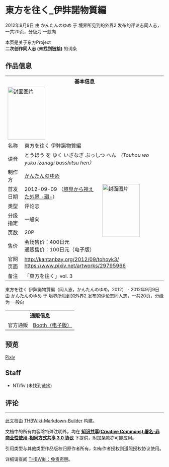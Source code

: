# 東方を往く_伊弉諾物質編

<!-- source html: G:\repos\THBWiki-Markdown-Builder\THBWikiMarkdown\Temp\main\b\bf\ns0%3A%E6%9D%B1%E6%96%B9%E3%82%92%E5%BE%80%E3%81%8F_%E4%BC%8A%E5%BC%89%E8%AB%BE%E7%89%A9%E8%B3%AA%E7%B7%A8.html -->

2012年9月9日 由 かんたんのゆめ 于 境界所见到的外界2 发布的评论志同人志，一共20页，分级为 一般向

本页是关于东方Project  
 **二次创作同人志 (未找到链接)** 的词条
## 作品信息

<table><tbody><tr><th colspan="3">基本信息</th></tr><tr><td class="cover-artwork-mobile" colspan="2"><a href="./文件-東方を往く_伊弉諾物質編封面.jpg.md" class="image" title="封面图片"><img alt="封面图片" src="https://upload.thwiki.cc/thumb/2/20/%E6%9D%B1%E6%96%B9%E3%82%92%E5%BE%80%E3%81%8F_%E4%BC%8A%E5%BC%89%E8%AB%BE%E7%89%A9%E8%B3%AA%E7%B7%A8%E5%B0%81%E9%9D%A2.jpg/119px-%E6%9D%B1%E6%96%B9%E3%82%92%E5%BE%80%E3%81%8F_%E4%BC%8A%E5%BC%89%E8%AB%BE%E7%89%A9%E8%B3%AA%E7%B7%A8%E5%B0%81%E9%9D%A2.jpg" decoding="async" loading="lazy" width="119" height="168" srcset="https://upload.thwiki.cc/thumb/2/20/%E6%9D%B1%E6%96%B9%E3%82%92%E5%BE%80%E3%81%8F_%E4%BC%8A%E5%BC%89%E8%AB%BE%E7%89%A9%E8%B3%AA%E7%B7%A8%E5%B0%81%E9%9D%A2.jpg/178px-%E6%9D%B1%E6%96%B9%E3%82%92%E5%BE%80%E3%81%8F_%E4%BC%8A%E5%BC%89%E8%AB%BE%E7%89%A9%E8%B3%AA%E7%B7%A8%E5%B0%81%E9%9D%A2.jpg 1.5x, https://upload.thwiki.cc/thumb/2/20/%E6%9D%B1%E6%96%B9%E3%82%92%E5%BE%80%E3%81%8F_%E4%BC%8A%E5%BC%89%E8%AB%BE%E7%89%A9%E8%B3%AA%E7%B7%A8%E5%B0%81%E9%9D%A2.jpg/238px-%E6%9D%B1%E6%96%B9%E3%82%92%E5%BE%80%E3%81%8F_%E4%BC%8A%E5%BC%89%E8%AB%BE%E7%89%A9%E8%B3%AA%E7%B7%A8%E5%B0%81%E9%9D%A2.jpg 2x" data-file-width="725" data-file-height="1024"></a></td>
</tr><tr><td class="label">名称</td><td colspan="2"> 東方を往く 伊弉諾物質編 </td></tr><tr><td class="label">读音</td><td colspan="2"> とうほう を ゆく いざなぎ ぶっしつ へん <i>（Touhou wo yuku izanagi busshitsu hen）</i> </td></tr><tr><td class="label">制作方</td><td><a href="./かんたんのゆめ.md" title="かんたんのゆめ">かんたんのゆめ</a></td><td class="cover-artwork" rowspan="6" style="min-width:168px;"><a href="./文件-東方を往く_伊弉諾物質編封面.jpg.md" class="image" title="封面图片"><img alt="封面图片" src="https://upload.thwiki.cc/thumb/2/20/%E6%9D%B1%E6%96%B9%E3%82%92%E5%BE%80%E3%81%8F_%E4%BC%8A%E5%BC%89%E8%AB%BE%E7%89%A9%E8%B3%AA%E7%B7%A8%E5%B0%81%E9%9D%A2.jpg/119px-%E6%9D%B1%E6%96%B9%E3%82%92%E5%BE%80%E3%81%8F_%E4%BC%8A%E5%BC%89%E8%AB%BE%E7%89%A9%E8%B3%AA%E7%B7%A8%E5%B0%81%E9%9D%A2.jpg" decoding="async" loading="lazy" width="119" height="168" srcset="https://upload.thwiki.cc/thumb/2/20/%E6%9D%B1%E6%96%B9%E3%82%92%E5%BE%80%E3%81%8F_%E4%BC%8A%E5%BC%89%E8%AB%BE%E7%89%A9%E8%B3%AA%E7%B7%A8%E5%B0%81%E9%9D%A2.jpg/178px-%E6%9D%B1%E6%96%B9%E3%82%92%E5%BE%80%E3%81%8F_%E4%BC%8A%E5%BC%89%E8%AB%BE%E7%89%A9%E8%B3%AA%E7%B7%A8%E5%B0%81%E9%9D%A2.jpg 1.5x, https://upload.thwiki.cc/thumb/2/20/%E6%9D%B1%E6%96%B9%E3%82%92%E5%BE%80%E3%81%8F_%E4%BC%8A%E5%BC%89%E8%AB%BE%E7%89%A9%E8%B3%AA%E7%B7%A8%E5%B0%81%E9%9D%A2.jpg/238px-%E6%9D%B1%E6%96%B9%E3%82%92%E5%BE%80%E3%81%8F_%E4%BC%8A%E5%BC%89%E8%AB%BE%E7%89%A9%E8%B3%AA%E7%B7%A8%E5%B0%81%E9%9D%A2.jpg 2x" data-file-width="725" data-file-height="1024"></a></td>
</tr><tr><td class="label">首发日期</td><td>2012-09-09&#160;（<a href="/展会作品列表?e=%E5%A2%83%E7%95%8C%E6%89%80%E8%A7%81%E5%88%B0%E7%9A%84%E5%A4%96%E7%95%8C%232">境界から視えた外界 -廻-</a>）</td></tr><tr><td class="label">类型</td><td>评论志</td></tr><tr><td class="label">分级指定</td><td>一般向</td></tr><tr><td class="label">页数</td><td>20P</td></tr><tr><td class="label">售价</td><td>会场售价：400日元<br>通贩售价：100日元（电子版）</td></tr>
<tr><td class="label">官网页面</td><td colspan="2"><a rel="nofollow" class="external free" href="http://kantanbay.org/2012/09/tohoyk3/">http://kantanbay.org/2012/09/tohoyk3/</a><br><a rel="nofollow" class="external free" href="https://www.pixiv.net/artworks/29795966">https://www.pixiv.net/artworks/29795966</a></td></tr><tr><td class="label">备注</td><td colspan="2">「東方を往く」vol. 3</td></tr></tbody></table>

東方を往く 伊弉諾物質編（同人志，かんたんのゆめ，2012） - 2012年9月9日 由 かんたんのゆめ 于 境界所见到的外界2 发布的评论志同人志，一共20页，分级为 一般向

<table><tbody><tr><th colspan="3">通贩信息</th></tr><tr><td class="label">官方通贩</td><td colspan="2"><a rel="nofollow" class="external text" href="https://kantanbay.booth.pm/items/23529">Booth（电子版）</a></td></tr></tbody></table>


## 预览
  
[Pixiv](https://www.pixiv.net/artworks/29795966)
  

## Staff
- NT/fiv (未找到链接)

## 评论




---

此文档由 [THBWiki-Markdown-Builder](https://github.com/Delsin-Yu/THBWiki-Markdown-Builder) 构建。

文档中的所有内容除特殊注明外，均在 [**知识共享(Creative Commons) 署名-非商业性使用-相同方式共享 3.0 协议**](https://creativecommons.org/licenses/by-sa/3.0/deed.zh-hans) 下提供，附加条款亦可能应用。

引用类型与其他类型作品版权归原作者所有，如有作者授权则遵照授权协议使用。

详细请查阅 [THBWiki：免责声明](https://thbwiki.cc/THBWiki:%E5%85%8D%E8%B4%A3%E5%A3%B0%E6%98%8E)。

